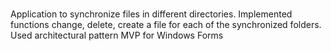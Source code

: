 # 
Application to synchronize files in different directories. Implemented functions change, delete, create a file for each of the synchronized folders. Used architectural pattern MVP for Windows Forms
